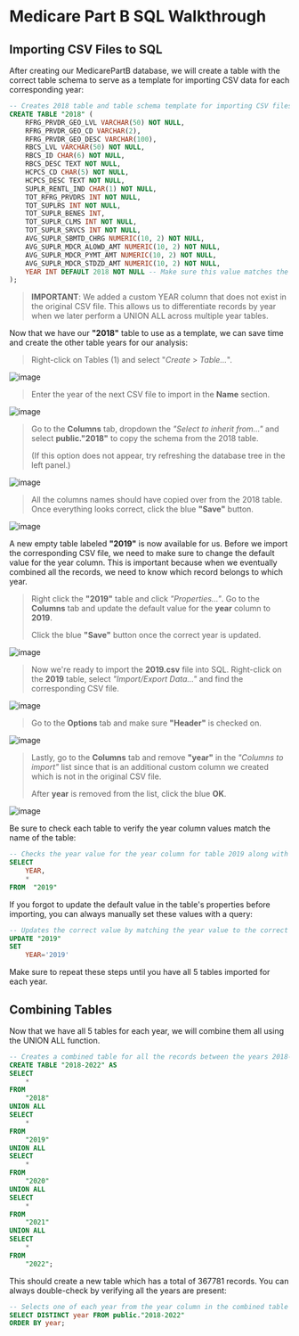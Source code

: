 # Medicare Part B SQL Walkthrough

## Importing CSV Files to SQL

After creating our MedicarePartB database, we will create a table with the correct table schema to serve as a template for importing CSV data for each corresponding year:
```sql
-- Creates 2018 table and table schema template for importing CSV files into.
CREATE TABLE "2018" (
    RFRG_PRVDR_GEO_LVL VARCHAR(50) NOT NULL,
    RFRG_PRVDR_GEO_CD VARCHAR(2),
    RFRG_PRVDR_GEO_DESC VARCHAR(100),
    RBCS_LVL VARCHAR(50) NOT NULL,
    RBCS_ID CHAR(6) NOT NULL,
    RBCS_DESC TEXT NOT NULL,
    HCPCS_CD CHAR(5) NOT NULL,
    HCPCS_DESC TEXT NOT NULL,
    SUPLR_RENTL_IND CHAR(1) NOT NULL,
    TOT_RFRG_PRVDRS INT NOT NULL,
    TOT_SUPLRS INT NOT NULL,
    TOT_SUPLR_BENES INT,
    TOT_SUPLR_CLMS INT NOT NULL,
    TOT_SUPLR_SRVCS INT NOT NULL,
    AVG_SUPLR_SBMTD_CHRG NUMERIC(10, 2) NOT NULL,
    AVG_SUPLR_MDCR_ALOWD_AMT NUMERIC(10, 2) NOT NULL,
    AVG_SUPLR_MDCR_PYMT_AMT NUMERIC(10, 2) NOT NULL,
    AVG_SUPLR_MDCR_STDZD_AMT NUMERIC(10, 2) NOT NULL,
    YEAR INT DEFAULT 2018 NOT NULL -- Make sure this value matches the name of the table.
);
```
> **IMPORTANT**: We added a custom YEAR column that does not exist in the original CSV file. This allows us to differentiate records by year when we later perform a UNION ALL across multiple year tables.

Now that we have our **"2018"** table to use as a template, we can save time and create the other table years for our analysis:

> Right-click on Tables (1) and select "*Create* > *Table...*".

![image](https://github.com/user-attachments/assets/f875bf33-4187-4122-b91a-b429b0ab96d3)

> Enter the year of the next CSV file to import in the **Name** section.

![image](https://github.com/user-attachments/assets/c9a276bb-afd7-437d-915b-7ff3331cbdbf)

> Go to the **Columns** tab, dropdown the *"Select to inherit from..."* and select **public."2018"** to copy the schema from the 2018 table.
> 
> (If this option does not appear, try refreshing the database tree in the left panel.) 

![image](https://github.com/user-attachments/assets/1539967c-5644-4caa-bd8b-ffbfe83a5c17)

> All the columns names should have copied over from the 2018 table.
> Once everything looks correct, click the blue **"Save"** button.

![image](https://github.com/user-attachments/assets/a1357511-df9d-4a2e-9400-737fefa5837f)

A new empty table labeled **"2019"** is now available for us. Before we import the corresponding CSV file, we need to make sure to change the default value for the year column. This is important because when we eventually combined all the records, we need to know which record belongs to which year.

> Right click the **"2019"** table and click *"Properties..."*. Go to the **Columns** tab and update the default value for the **year** column to **2019**.
>
> Click the blue **"Save"** button once the correct year is updated.

![image](https://github.com/user-attachments/assets/e6b08ce0-cf05-42fd-ae7d-e24492887f59)

> Now we're ready to import the **2019.csv** file into SQL. Right-click on the **2019** table, select *"Import/Export Data..."* and find the corresponding CSV file.

![image](https://github.com/user-attachments/assets/180d233e-69fa-4f9e-867b-84e16c7ee9bc)

> Go to the **Options** tab and make sure **"Header"** is checked on.

![image](https://github.com/user-attachments/assets/94e45231-2dcc-4b6f-82d8-dbd3dc079a04)

> Lastly, go to the **Columns** tab and remove **"year"** in the *"Columns to import"* list since that is an additional custom column we created which is not in the original CSV file.
>
> After **year** is removed from the list, click the blue **OK**.

![image](https://github.com/user-attachments/assets/5c95e85f-00d3-4504-993c-4ee92e81896e)

Be sure to check each table to verify the year column values match the name of the table: 
```sql
-- Checks the year value for the year column for table 2019 along with all the other columns.
SELECT
    YEAR,
    *
FROM  "2019"
```

If you forgot to update the default value in the table's properties before importing, you can always manually set these values with a query:

```sql
-- Updates the correct value by matching the year value to the correct table year.
UPDATE "2019"
SET
    YEAR='2019'
```
Make sure to repeat these steps until you have all 5 tables imported for each year.

## Combining Tables

Now that we have all 5 tables for each year, we will combine them all using the UNION ALL function. 

```sql
-- Creates a combined table for all the records between the years 2018-2022.
CREATE TABLE "2018-2022" AS
SELECT
    *
FROM
    "2018"
UNION ALL
SELECT
    *
FROM
    "2019"
UNION ALL
SELECT
    *
FROM
    "2020"
UNION ALL
SELECT
    *
FROM
    "2021"
UNION ALL
SELECT
    *
FROM
    "2022";
```
This should create a new table which has a total of 367781 records. You can always double-check by verifying all the years are present:

```sql
-- Selects one of each year from the year column in the combined table for verfication.
SELECT DISTINCT year FROM public."2018-2022"
ORDER BY year;
```




